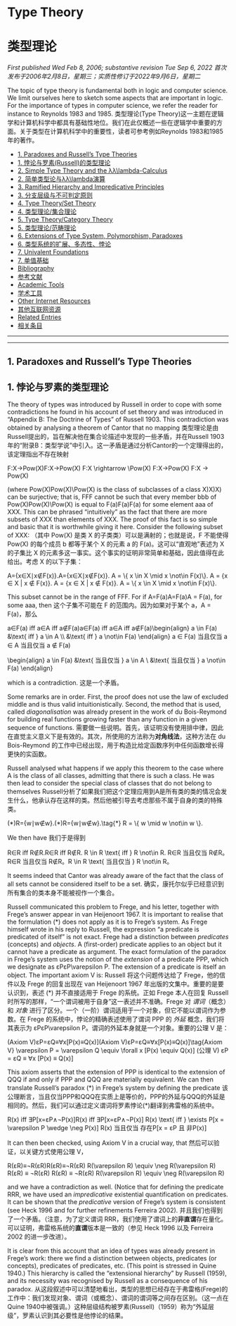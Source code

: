 # Type Theory
# 类型理论

_First published Wed Feb 8, 2006; substantive revision Tue Sep 6, 2022_
_首次发布于2006年2月8日，星期三；实质性修订于2022年9月6日，星期二_

The topic of type theory is fundamental both in logic and computer science. We limit ourselves here to sketch some aspects that are important in logic. For the importance of types in computer science, we refer the reader for instance to Reynolds 1983 and 1985.
类型理论(Type Theory)这一主题在逻辑学和计算机科学中都具有基础性地位。我们在此仅概述一些在逻辑学中重要的方面。关于类型在计算机科学中的重要性，读者可参考例如Reynolds 1983和1985年的著作。

*   [1\. Paradoxes and Russell’s Type Theories](#ParaRussTypeTheo)
*   [1. 悖论与罗素(Russell)的类型理论](#ParaRussTypeTheo)
*   [2\. Simple Type Theory and the λλ\\lambda\-Calculus](#SimpTypeTheoLCalc)
*   [2. 简单类型论与λλ\\lambda演算](#SimpTypeTheoLCalc)
*   [3\. Ramified Hierarchy and Impredicative Principles](#RamiHierImprPrin)
*   [3. 分支层级与不可判定原则](#RamiHierImprPrin)
*   [4\. Type Theory/Set Theory](#TypeTheoTheo)
*   [4. 类型理论/集合理论](#TypeTheoTheo)
*   [5\. Type Theory/Category Theory](#TypeTheoCatTheo)
*   [5. 类型理论/范畴理论](#TypeTheoCatTheo)
*   [6\. Extensions of Type System, Polymorphism, Paradoxes](#ExteTypeSystPolyPara)
*   [6. 类型系统的扩展、多态性、悖论](#ExteTypeSystPolyPara)
*   [7\. Univalent Foundations](#UnivFoun)
*   [7. 单值基础](#UnivFoun)
*   [Bibliography](#Bib)
*   [参考文献](#Bib)
*   [Academic Tools](#Aca)
*   [学术工具](#Aca)
*   [Other Internet Resources](#Oth)
*   [其他互联网资源](#Oth)
*   [Related Entries](#Rel)
*   [相关条目](#Rel)

- - -
- - -

## 1\. Paradoxes and Russell’s Type Theories
## 1. 悖论与罗素的类型理论

The theory of types was introduced by Russell in order to cope with some contradictions he found in his account of set theory and was introduced in “Appendix B: The Doctrine of Types” of Russell 1903. This contradiction was obtained by analysing a theorem of Cantor that no mapping
类型理论是由Russell提出的，旨在解决他在集合论描述中发现的一些矛盾，并在Russell 1903年的“附录B：类型学说”中引入。这一矛盾是通过分析Cantor的一个定理得出的，该定理指出不存在映射

F:X→Pow(X)F:X→Pow(X) F:X \\rightarrow \\Pow(X)
F:X→Pow(X) F:X → Pow(X)

(where Pow(X)Pow(X)\\Pow(X) is the class of subclasses of a class X)X)X) can be surjective; that is, FFF cannot be such that every member bbb of Pow(X)Pow(X)\\Pow(X) is equal to F(a)F(a)F(a) for some element aaa of XXX. This can be phrased “intuitively” as the fact that there are more subsets of XXX than elements of XXX. The proof of this fact is so simple and basic that it is worthwhile giving it here. Consider the following subset of XXX:
（其中 Pow(X) 是类 X 的子类类）可以是满射的；也就是说，F 不能使得 Pow(X) 的每个成员 b 都等于某个 X 的元素 a 的 F(a)。这可以“直观地”表述为 X 的子集比 X 的元素多这一事实。这个事实的证明非常简单和基础，因此值得在此给出。考虑 X 的以下子集：

A\={x∈X∣x∉F(x)}.A\={x∈X∣x∉F(x)}. A = \\{ x \\in X \\mid x \\not\\in F(x)\\}.
A = {x ∈ X | x ∉ F(x)}. A = {x ∈ X | x ∉ F(x)}. A = \\{ x \\in X \\mid x \\not\\in F(x)\\}.

This subset cannot be in the range of FFF. For if A\=F(a)A\=F(a)A = F(a), for some aaa, then
这个子集不可能在 F 的范围内。因为如果对于某个 a，A = F(a)，那么

a∈F(a) iff a∈A iff a∉F(a)a∈F(a) iff a∈A iff a∉F(a)\\begin{align} a \\in F(a) &\\text{ iff } a \\in A \\\\ &\\text{ iff } a \\not\\in F(a) \\end{align}
a ∈ F(a) 当且仅当 a ∈ A 当且仅当 a ∉ F(a)

\begin{align} 
a \in F(a) &\text{ 当且仅当 } a \in A \\ 
&\text{ 当且仅当 } a \not\in F(a) 
\end{align}

which is a contradiction.
这是一个矛盾。

Some remarks are in order. First, the proof does not use the law of excluded middle and is thus valid intuitionistically. Second, the method that is used, called _diagonalisation_ was already present in the work of du Bois-Reymond for building real functions growing faster than any function in a given sequence of functions.
需要做一些说明。首先，该证明没有使用排中律，因此在直觉主义意义下是有效的。其次，所使用的方法称为**对角线法**，这种方法在 du Bois-Reymond 的工作中已经出现，用于构造比给定函数序列中任何函数增长得更快的实函数。

Russell analysed what happens if we apply this theorem to the case where A is the class of all classes, admitting that there is such a class. He was then lead to consider the special class of classes that do not belong to themselves
Russell分析了如果我们把这个定理应用到A是所有类的类的情况会发生什么，他承认存在这样的类。然后他被引导去考虑那些不属于自身的类的特殊类。

(\*)R\={w∣w∉w}.(\*)R\={w∣w∉w}.\\tag{\*} R = \\{ w \\mid w \\not\\in w \\}.


We then have
我们于是得到

R∈R iff R∉R.R∈R iff R∉R. R \\in R \\text{ iff } R \\not\\in R.
R∈R 当且仅当 R∉R。R∈R 当且仅当 R∉R。R \\in R \\text{ 当且仅当 } R \\not\\in R。

It seems indeed that Cantor was already aware of the fact that the class of all sets cannot be considered itself to be a set.
确实，康托尔似乎已经意识到所有集合的类本身不能被视作一个集合。

Russell communicated this problem to Frege, and his letter, together with Frege’s answer appear in van Heijenoort 1967. It is important to realise that the formulation (\*) does not apply as it is to Frege’s system. As Frege himself wrote in his reply to Russell, the expression “a predicate is predicated of itself” is not exact. Frege had a distinction between _predicates_ (concepts) and _objects_. A (first-order) predicate applies to an object but it cannot have a predicate as argument. The exact formulation of the paradox in Frege’s system uses the notion of the _extension_ of a predicate PPP, which we designate as εPεP\\varepsilon P. The extension of a predicate is itself an object. The important axiom V is:
Russell 将这个问题传达给了 Frege，他的信件以及 Frege 的回复出现在 van Heijenoort 1967 年出版的文集中。重要的是要认识到，表述 (\*) 并不直接适用于 Frege 的系统。正如 Frege 本人在回复 Russell 时所写的那样，“一个谓词被用于自身”这一表述并不准确。Frege 对 _谓词_（概念）和 _对象_ 进行了区分。一个（一阶）谓词适用于一个对象，但它不能以谓词作为参数。在 Frege 的系统中，悖论的精确表述使用了谓词 PPP 的 _外延_ 概念，我们将其表示为 εPεP\\varepsilon P。谓词的外延本身就是一个对象。重要的公理 V 是：

(Axiom V)εP\=εQ≡∀x\[P(x)≡Q(x)\](Axiom V)εP\=εQ≡∀x\[P(x)≡Q(x)\]\\tag{Axiom V} \\varepsilon P = \\varepsilon Q \\equiv \\forall x \[P(x) \\equiv Q(x)\]
(公理 V) εP = εQ ≡ ∀x [P(x) ≡ Q(x)]

This axiom asserts that the extension of PPP is identical to the extension of QQQ if and only if PPP and QQQ are materially equivalent. We can then translate Russell’s paradox (\*) in Frege’s system by defining the predicate
该公理断言，当且仅当PPP和QQQ在实质上是等价的，PPP的外延与QQQ的外延是相同的。然后，我们可以通过定义谓词将罗素悖论(\*)翻译到弗雷格的系统中。

R(x) iff ∃P\[x\=εP∧¬P(x)\]R(x) iff ∃P\[x\=εP∧¬P(x)\] R(x) \\text{ iff } \\exists P\[x = \\varepsilon P \\wedge \\neg P(x)\]
R(x) 当且仅当 存在P\[x = εP 且 非P(x)\]

It can then been checked, using Axiom V in a crucial way, that
然后可以验证，以关键方式使用公理 V，

R(εR)≡¬R(εR)R(εR)≡¬R(εR) R(\\varepsilon R) \\equiv \\neg R(\\varepsilon R)
R(εR) ≡ ¬R(εR) R(εR) ≡ ¬R(εR) R(\\varepsilon R) \\equiv \\neg R(\\varepsilon R)

and we have a contradiction as well. (Notice that for defining the predicate RRR, we have used an _impredicative_ existential quantification on predicates. It can be shown that the _predicative_ version of Frege’s system is consistent (see Heck 1996 and for further refinements Ferreira 2002).
并且我们也得到了一个矛盾。（注意，为了定义谓词 RRR，我们使用了谓词上的**非直谓**存在量化。可以证明，弗雷格系统的**直谓**版本是一致的（参见 Heck 1996 以及 Ferreira 2002 的进一步改进）。

It is clear from this account that an idea of types was already present in Frege’s work: there we find a distinction between objects, predicates (or concepts), predicates of predicates, etc. (This point is stressed in Quine 1940.) This hierarchy is called the “extensional hierarchy” by Russell (1959), and its necessity was recognised by Russell as a consequence of his paradox.
从这段叙述中可以清楚地看出，类型的思想已经存在于弗雷格(Frege)的工作中：我们发现对象、谓词（或概念）、谓词的谓词等之间存在区别。（这一点在Quine 1940中被强调。）这种层级结构被罗素(Russell)（1959）称为“外延层级”，罗素认识到其必要性是他悖论的结果。